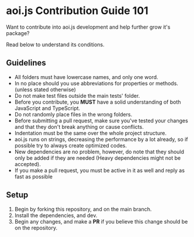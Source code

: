 # aoi.js Contribution Guide 101

Want to contribute into aoi.js development and help further grow it's package?

Read below to understand its conditions.

## Guidelines

- All folders must have lowercase names, and only one word.
- In no place should you use abbreviations for properties or methods. (unless stated otherwise)
- Do not make test files outside the main tests' folder.
- Before you contribute, you **MUST** have a solid understanding of both JavaScript and TypeScript.
- Do not randomly place files in the wrong folders.
- Before submitting a pull request, make sure you've tested your changes and that they don't break anything or cause conflicts.
- Indentation must be the same over the whole project structure.
- aoi.js runs on strings, decreasing the performance by a lot already, so if possible try to always create optimized codes.
- New dependencies are no problem, however, do note that they should only be added if they are needed (Heavy dependencies might not be accepted).
- If you make a pull request, you must be active in it as well and reply as fast as possible

## Setup

1. Begin by forking this repository, and on the main branch.
2. Install the dependencies, and dev.
3. Begin any changes, and make a **PR** if you believe this change should be on the repository. 